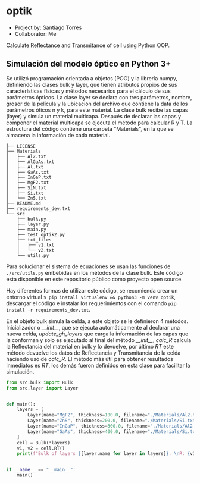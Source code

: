 # optik
* Project by: Santiago Torres 
* Collaborator: Me

Calculate Reflectance and Transmitance of cell using Python OOP.

## Simulación del modelo óptico en Python 3+

Se utilizó programación orientada a objetos (POO) y la librería numpy, definiendo las clases bulk y layer, que tienen atributos propios de sus características físicas y métodos necesarios para el cálculo de sus parámetros ópticos. La clase layer se declara con tres parámetros, nombre, grosor de la película y la ubicación del archivo que contiene la data de los parámetros óticos n y k, para este material. La clase bulk recibe las capas (layer) y simula un material multicapa. Después de declarar las capas y componer el material multicapa se ejecuta el método para calcular R y T.
La estructura del código contiene una carpeta "Materials", en la que se almacena la información de cada material.
```console
├── LICENSE
├── Materials
│   ├── Al2.txt
│   ├── AlGaAs.txt
│   ├── Al.txt
│   ├── GaAs.txt
│   ├── InGaP.txt
│   ├── MgF2.txt
│   ├── SiN.txt
│   ├── Si.txt
│   └── ZnS.txt
├── README.md
├── requirements_dev.txt
└── src
    ├── bulk.py
    ├── layer.py
    ├── main.py
    ├── test_optik2.py
    ├── txt_files
    │   ├── v1.txt
    │   └── v2.txt
    └── utils.py
```
Para solucionar el sistema de ecuaciones se usan las funciones de `./src/utils.py` embebidas en los métodos de la clase bulk. Este código esta disponible en este repositorio público como proyecto open source.

Hay diferentes formas de utilizar este código, se recomienda crear un entorno virtual `$ pip install virtualenv && python3 -m venv optik`, descargar el código e instalar los requerimientos con el comando `pip install -r requirements_dev.txt`.

En el objeto bulk simula la celda, a este objeto se le definieron 4 métodos. Inicializador o *\_\_init\_\_*, que se ejecuta automáticamente al declarar una nueva celda, *update_gh_layers* que carga la información de las capas que la conforman y solo es ejecutado al final del método *\_\_init\_\_*, *calc_R* calcula la Reflectancia del material en bulk y lo devuelve, por último *RT* este método devuelve los datos de Reflectancia y Transmitancia de la celda haciendo uso de *calc_R*. El método más útil para obtener resultados inmediatos es *RT*, los demás fueron definidos en esta clase para facilitar la simulación.

```python
from src.bulk import Bulk
from src.layer import Layer


def main():
    layers = [
        Layer(name="MgF2", thickness=100.0, filename="./Materials/Al2.txt"),
        Layer(name="ZnS", thickness=200.0, filename="./Materials/Si.txt"),
        Layer(name="InGaP", thickness=300.0, filename="./Materials/Al2.txt"),
        Layer(name="GaAs", thickness=400.0, filename="./Materials/Si.txt"),
    ]
    cell = Bulk(*layers)
    v1, v2 = cell.RT()
    print(f"Bulk of layers {[layer.name for layer in layers]}: \nR: {v1}\nT: {v2}")


if __name__ == "__main__":
    main()
```
